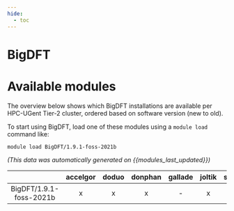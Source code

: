 ```yaml
---
hide:
  - toc
---
```


BigDFT
======

# Available modules


The overview below shows which BigDFT installations are available per HPC-UGent Tier-2 cluster, ordered based on software version (new to old).

To start using BigDFT, load one of these modules using a `module load` command like:

```shell
module load BigDFT/1.9.1-foss-2021b
```

*(This data was automatically generated on {{modules_last_updated}})*  

| |accelgor|doduo|donphan|gallade|joltik|shinx|skitty|
| :---: | :---: | :---: | :---: | :---: | :---: | :---: | :---: |
|BigDFT/1.9.1-foss-2021b|x|x|x|-|x|-|x|
